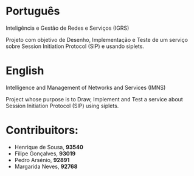 <h1> Português </h1> 
  Inteligência e Gestão de Redes e Serviços (IGRS)

Projeto com objetivo de Desenho, Implementação e Teste de um serviço sobre Session Initiation Protocol (SIP) e usando siplets.



<h1> English </h1>
  Intelligence and Management of Networks and Services (IMNS)
  
Project whose purpose is to Draw, Implement and Test a service about Session Initiation Protocol (SIP) using siplets.

 
  
<h1>Contribuitors:</h1>
<ul><li>Henrique de Sousa, <b>93540</b></li>
<li>Filipe Gonçalves, <b>93019</b></li>
<li>Pedro Arsénio, <b>92891</b></li>
<li>Margarida Neves, <b>92768</b></li></ul>
